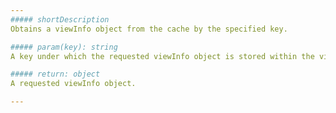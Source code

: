 ```yaml
---
##### shortDescription
Obtains a viewInfo object from the cache by the specified key.

##### param(key): string
A key under which the requested viewInfo object is stored within the view cache.

##### return: object
A requested viewInfo object.

---
```

